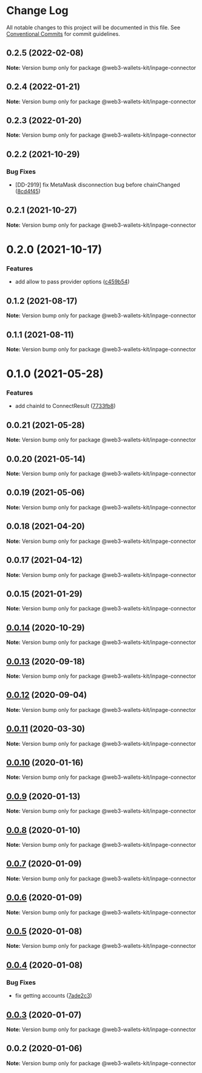 # Change Log

All notable changes to this project will be documented in this file.
See [Conventional Commits](https://conventionalcommits.org) for commit guidelines.

## 0.2.5 (2022-02-08)

**Note:** Version bump only for package @web3-wallets-kit/inpage-connector





## 0.2.4 (2022-01-21)

**Note:** Version bump only for package @web3-wallets-kit/inpage-connector





## 0.2.3 (2022-01-20)

**Note:** Version bump only for package @web3-wallets-kit/inpage-connector





## 0.2.2 (2021-10-29)


### Bug Fixes

* [DD-2919] fix MetaMask disconnection bug before chainChanged ([8cd4f45](https://github.com/akropolisio/web3-wallets-kit/commit/8cd4f45074d8893f82e33fa79710fa2911b829a7))





## 0.2.1 (2021-10-27)

**Note:** Version bump only for package @web3-wallets-kit/inpage-connector





# 0.2.0 (2021-10-17)


### Features

* add allow to pass provider options ([c459b54](https://github.com/akropolisio/web3-wallets-kit/commit/c459b54380fa88a13dae0d63a2b23eaa95bc6090))





## 0.1.2 (2021-08-17)

**Note:** Version bump only for package @web3-wallets-kit/inpage-connector





## 0.1.1 (2021-08-11)

**Note:** Version bump only for package @web3-wallets-kit/inpage-connector





# 0.1.0 (2021-05-28)


### Features

* add chainId to ConnectResult ([7733fb8](https://github.com/akropolisio/web3-wallets-kit/commit/7733fb8badc43fd29b77de972c65772b5013734a))





## 0.0.21 (2021-05-28)

**Note:** Version bump only for package @web3-wallets-kit/inpage-connector





## 0.0.20 (2021-05-14)

**Note:** Version bump only for package @web3-wallets-kit/inpage-connector





## 0.0.19 (2021-05-06)

**Note:** Version bump only for package @web3-wallets-kit/inpage-connector





## 0.0.18 (2021-04-20)

**Note:** Version bump only for package @web3-wallets-kit/inpage-connector





## 0.0.17 (2021-04-12)

**Note:** Version bump only for package @web3-wallets-kit/inpage-connector





## 0.0.15 (2021-01-29)

**Note:** Version bump only for package @web3-wallets-kit/inpage-connector





## [0.0.14](https://github.com/akropolisio/web3-wallets-kit/compare/@web3-wallets-kit/inpage-connector@0.0.13...@web3-wallets-kit/inpage-connector@0.0.14) (2020-10-29)

**Note:** Version bump only for package @web3-wallets-kit/inpage-connector





## [0.0.13](https://github.com/akropolisio/web3-wallets-kit/compare/@web3-wallets-kit/inpage-connector@0.0.12...@web3-wallets-kit/inpage-connector@0.0.13) (2020-09-18)

**Note:** Version bump only for package @web3-wallets-kit/inpage-connector





## [0.0.12](https://github.com/akropolisio/web3-wallets-kit/compare/@web3-wallets-kit/inpage-connector@0.0.11...@web3-wallets-kit/inpage-connector@0.0.12) (2020-09-04)

**Note:** Version bump only for package @web3-wallets-kit/inpage-connector





## [0.0.11](https://github.com/akropolisio/web3-wallets-kit/compare/@web3-wallets-kit/inpage-connector@0.0.10...@web3-wallets-kit/inpage-connector@0.0.11) (2020-03-30)

**Note:** Version bump only for package @web3-wallets-kit/inpage-connector





## [0.0.10](https://github.com/akropolisio/web3-wallets-kit/compare/@web3-wallets-kit/inpage-connector@0.0.9...@web3-wallets-kit/inpage-connector@0.0.10) (2020-01-16)

**Note:** Version bump only for package @web3-wallets-kit/inpage-connector





## [0.0.9](https://github.com/akropolisio/web3-wallets-kit/compare/@web3-wallets-kit/inpage-connector@0.0.8...@web3-wallets-kit/inpage-connector@0.0.9) (2020-01-13)

**Note:** Version bump only for package @web3-wallets-kit/inpage-connector





## [0.0.8](https://github.com/akropolisio/web3-wallets-kit/compare/@web3-wallets-kit/inpage-connector@0.0.7...@web3-wallets-kit/inpage-connector@0.0.8) (2020-01-10)

**Note:** Version bump only for package @web3-wallets-kit/inpage-connector





## [0.0.7](https://github.com/akropolisio/web3-wallets-kit/compare/@web3-wallets-kit/inpage-connector@0.0.6...@web3-wallets-kit/inpage-connector@0.0.7) (2020-01-09)

**Note:** Version bump only for package @web3-wallets-kit/inpage-connector





## [0.0.6](https://github.com/akropolisio/web3-wallets-kit/compare/@web3-wallets-kit/inpage-connector@0.0.5...@web3-wallets-kit/inpage-connector@0.0.6) (2020-01-09)

**Note:** Version bump only for package @web3-wallets-kit/inpage-connector





## [0.0.5](https://github.com/akropolisio/web3-wallets-kit/compare/@web3-wallets-kit/inpage-connector@0.0.4...@web3-wallets-kit/inpage-connector@0.0.5) (2020-01-08)

**Note:** Version bump only for package @web3-wallets-kit/inpage-connector





## [0.0.4](https://github.com/akropolisio/web3-wallets-kit/compare/@web3-wallets-kit/inpage-connector@0.0.3...@web3-wallets-kit/inpage-connector@0.0.4) (2020-01-08)


### Bug Fixes

* fix getting accounts ([7ade2c3](https://github.com/akropolisio/web3-wallets-kit/commit/7ade2c3462a7659681bbe4a74cd6143a3d955c3b))





## [0.0.3](https://github.com/akropolisio/web3-wallets-kit/compare/@web3-wallets-kit/inpage-connector@0.0.2...@web3-wallets-kit/inpage-connector@0.0.3) (2020-01-07)

**Note:** Version bump only for package @web3-wallets-kit/inpage-connector





## 0.0.2 (2020-01-06)

**Note:** Version bump only for package @web3-wallets-kit/inpage-connector
